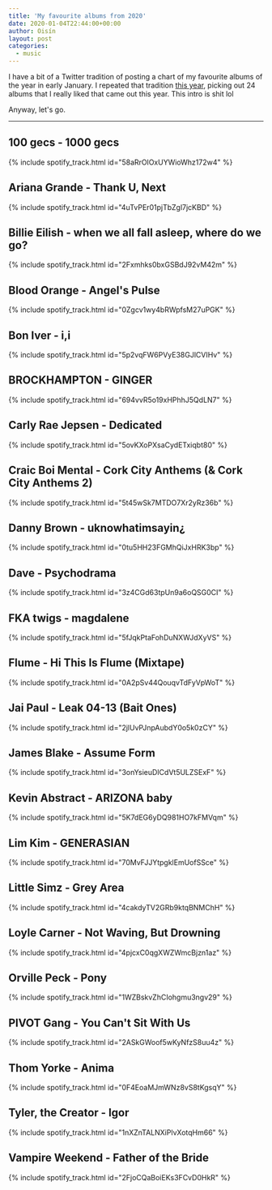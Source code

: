```yaml
---
title: 'My favourite albums from 2020'
date: 2020-01-04T22:44:00+00:00
author: Oisín
layout: post
categories:
  - music
---
```

I have a bit of a Twitter tradition of posting a chart of my favourite albums of the year in early January. I repeated that tradition [this year](https://twitter.com/oisinq_/status/1212517602095980545/), picking out 24 albums that I really liked that came out this year. This intro is shit lol

<!--more-->

Anyway, let's go.

---

## 100 gecs - 1000 gecs
{% include spotify_track.html id="58aRrOlOxUYWioWhz172w4" %}

## Ariana Grande - Thank U, Next
{% include spotify_track.html id="4uTvPEr01pjTbZgl7jcKBD" %}

## Billie Eilish - when we all fall asleep, where do we go?
{% include spotify_track.html id="2Fxmhks0bxGSBdJ92vM42m" %}

## Blood Orange - Angel's Pulse
{% include spotify_track.html id="0Zgcv1wy4bRWpfsM27uPGK" %}

## Bon Iver - i,i
{% include spotify_track.html id="5p2vqFW6PVyE38GJlCVIHv" %}

## BROCKHAMPTON - GINGER
{% include spotify_track.html id="694vvR5o19xHPhhJ5QdLN7" %}

## Carly Rae Jepsen - Dedicated
{% include spotify_track.html id="5ovKXoPXsaCydETxiqbt80" %}

## Craic Boi Mental - Cork City Anthems (& Cork City Anthems 2)
{% include spotify_track.html id="5t45wSk7MTDO7Xr2yRz36b" %}

## Danny Brown - uknowhatimsayin¿
{% include spotify_track.html id="0tu5HH23FGMhQiJxHRK3bp" %}

## Dave - Psychodrama
{% include spotify_track.html id="3z4CGd63tpUn9a6oQSG0CI" %}

## FKA twigs - magdalene
{% include spotify_track.html id="5fJqkPtaFohDuNXWJdXyVS" %}

## Flume - Hi This Is Flume (Mixtape)
{% include spotify_track.html id="0A2pSv44QouqvTdFyVpWoT" %}

## Jai Paul - Leak 04-13 (Bait Ones)
{% include spotify_track.html id="2jlUvPJnpAubdY0o5k0zCY" %}

## James Blake - Assume Form
{% include spotify_track.html id="3onYsieuDICdVt5ULZSExF" %}

## Kevin Abstract - ARIZONA baby
{% include spotify_track.html id="5K7dEG6yDQ981HO7kFMVqm" %}

## Lim Kim - GENERASIAN
{% include spotify_track.html id="70MvFJJYtpgklEmUofSSce" %}

## Little Simz - Grey Area
{% include spotify_track.html id="4cakdyTV2GRb9ktqBNMChH" %}

## Loyle Carner - Not Waving, But Drowning
{% include spotify_track.html id="4pjcxC0qgXWZWmcBjzn1az" %}

## Orville Peck - Pony
{% include spotify_track.html id="1WZBskvZhCIohgmu3ngv29" %}

## PIVOT Gang - You Can't Sit With Us
{% include spotify_track.html id="2ASkGWoof5wKyNfzS8uu4z" %}

## Thom Yorke - Anima
{% include spotify_track.html id="0F4EoaMJmWNz8vS8tKgsqY" %}

## Tyler, the Creator - Igor
{% include spotify_track.html id="1nXZnTALNXiPlvXotqHm66" %}

## Vampire Weekend - Father of the Bride
{% include spotify_track.html id="2FjoCQaBoiEKs3FCvD0HkR" %}